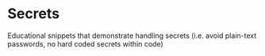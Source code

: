# Secrets
Educational snippets that demonstrate handling secrets
(i.e. avoid plain-text passwords, no hard coded secrets within code)

